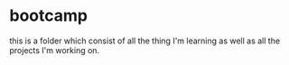 # bootcamp
this is a folder which consist of all the thing I'm learning as well as all  the projects I'm working on.
